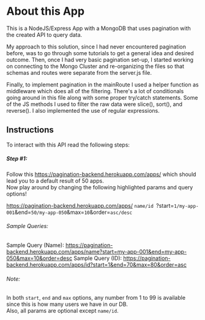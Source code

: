 # About this App
This is a NodeJS/Express App with a MongoDB that uses pagination with the created API to query data.<br/>

My approach to this solution, since I had never encountered pagination before, was to go through some tutorials 
to get a general idea and desired outcome. Then, once  I had very basic pagination set-up, I started working 
on connecting to the Mongo Cluster and re-organizing the files so that schemas and routes were separate from the server.js file.<br/>

Finally, to implement pagination in the mainRoute I used a helper function as middleware which does all of the filtering. There's a lot of conditionals going around in this file along with some proper try/catch statements. Some of the JS methods I used to filter the raw data were slice(), sort(), and reverse(). I also implemented the use of regular expressions.



## Instructions

To interact with this API read the following steps:

##### Step #1:

Follow this https://pagination-backend.herokuapp.com/apps/ which should lead you to a default result of 50 apps.<br/>
Now play around by changing the following highlighted params and query options! <br/>

https://pagination-backend.herokuapp.com/apps/ `name/id `?start=` 1/my-app-001 `&end=` 50/my-app-050 `&max=` 10 `&order=` asc/desc `

###### Sample Queries: 
Sample Query (Name): https://pagination-backend.herokuapp.com/apps/name?start=my-app-001&end=my-app-050&max=10&order=desc
Sample Query (ID): https://pagination-backend.herokuapp.com/apps/id?start=1&end=70&max=80&order=asc

###### Note: 
In both `start`, `end` and `max` options, any number from 1 to 99 is available since this is how many users we have in our DB. <br/>
Also, all params are optional except `name/id`.<br/>


















